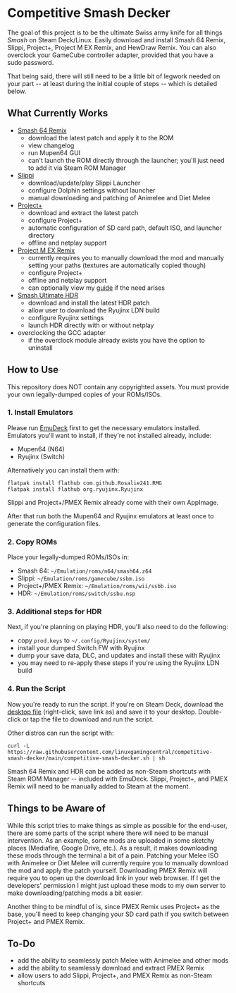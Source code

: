 # Competitive Smash Decker
The goal of this project is to be the ultimate Swiss army knife for all things *Smash* on Steam Deck/Linux. Easily download and install Smash 64 Remix, Slippi, Project+, Project M EX Remix, and HewDraw Remix. You can also overclock your GameCube controller adapter, provided that you have a sudo password.

That being said, there will still need to be a little bit of legwork needed on your part -- at least during the initial couple of steps -- which is detailed below.

## What Currently Works
- [Smash 64 Remix](https://github.com/JSsixtyfour/smashremix)
  - download the latest patch and apply it to the ROM
  - view changelog
  - run Mupen64 GUI
  - can't launch the ROM directly through the launcher; you'll just need to add it via Steam ROM Manager
- [Slippi](https://github.com/project-slippi/slippi-launcher)
  - download/update/play Slippi Launcher
  - configure Dolphin settings without launcher
  - manual downloading and patching of Animelee and Diet Melee
- [Project+](https://projectplusgame.com/)
  - download and extract the latest patch
  - configure Project+
  - automatic configuration of SD card path, default ISO, and launcher directory
  - offline and netplay support
- [Project M EX Remix](https://linuxgamingcentral.com/posts/how-to-setup-project-m-ex-on-deck/)
  - currently requires you to manually download the mod and manually setting your paths (textures are automatically copied though)
  - configure Project+
  - offline and netplay support
  - can optionally view my [guide](https://linuxgamingcentral.com/posts/how-to-setup-project-m-ex-on-deck/) if the need arises
- [Smash Ultimate HDR](https://github.com/HDR-Development/HDR-Releases)
  - download and install the latest HDR patch
  - allow user to download the Ryujinx LDN build
  - configure Ryujinx settings
  - launch HDR directly with or without netplay
- overclocking the GCC adapter
  - if the overclock module already exists you have the option to uninstall

## How to Use
This repository does NOT contain any copyrighted assets. You must provide your own legally-dumped copies of your ROMs/ISOs.

### 1. Install Emulators
Please run [EmuDeck](https://www.emudeck.com/) first to get the necessary emulators installed. Emulators you'll want to install, if they're not installed already, include:
- Mupen64 (N64)
- Ryujinx (Switch)

Alternatively you can install them with:

```
flatpak install flathub com.github.Rosalie241.RMG
flatpak install flathub org.ryujinx.Ryujinx
```

Slippi and Project+/PMEX Remix already come with their own AppImage.

After that run both the Mupen64 and Ryujinx emulators at least once to generate the configuration files.

### 2. Copy ROMs
Place your legally-dumped ROMs/ISOs in:
- Smash 64: `~/Emulation/roms/n64/smash64.z64`
- Slippi: `~/Emulation/roms/gamecube/ssbm.iso`
- Project+/PMEX Remix: `~/Emulation/roms/wii/ssbb.iso`
- HDR: `~/Emulation/roms/switch/ssbu.nsp`

### 3. Additional steps for HDR
Next, if you're planning on playing HDR, you'll also need to do the following:
- copy `prod.keys` to `~/.config/Ryujinx/system/`
- install your dumped Switch FW with Ryujinx
- dump your save data, DLC, and updates and install these with Ryujinx
- you may need to re-apply these steps if you're using the Ryujinx LDN build

### 4. Run the Script
Now you're ready to run the script. If you're on Steam Deck, download the [desktop file](https://raw.githubusercontent.com/linuxgamingcentral/competitive-smash-decker/main/competitive-smash-decker.desktop) (right-click, save link as) and save it to your desktop. Double-click or tap the file to download and run the script.

Other distros can run the script with:

`curl -L https://raw.githubusercontent.com/linuxgamingcentral/competitive-smash-decker/main/competitive-smash-decker.sh | sh`

Smash 64 Remix and HDR can be added as non-Steam shortcuts with Steam ROM Manager -- included with EmuDeck. Slippi, Project+, and PMEX Remix will need to be manually added to Steam at the moment.

## Things to be Aware of
While this script tries to make things as simple as possible for the end-user, there are some parts of the script where there will need to be manual intervention. As an example, some mods are uploaded in some sketchy places (Mediafire, Google Drive, etc.). As a result, it makes downloading these mods through the terminal a bit of a pain. Patching your Melee ISO with Animelee or Diet Melee will currently require you to manually download the mod and apply the patch yourself. Downloading PMEX Remix will require you to open up the download link in your web browser. If I get the developers' permission I might just upload these mods to my own server to make downloading/patching mods a bit easier.

Another thing to be mindful of is, since PMEX Remix uses Project+ as the base, you'll need to keep changing your SD card path if you switch between Project+ and PMEX Remix.

## To-Do
- add the ability to seamlessly patch Melee with Animelee and other mods
- add the ability to seamlessly download and extract PMEX Remix
- allow users to add Slippi, Project+, and PMEX Remix as non-Steam shortcuts
